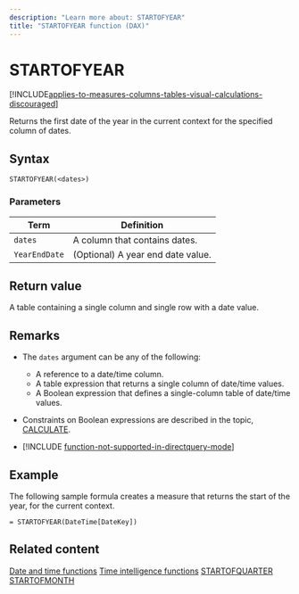 ```yaml
---
description: "Learn more about: STARTOFYEAR"
title: "STARTOFYEAR function (DAX)"
---
```

# STARTOFYEAR

[!INCLUDE[applies-to-measures-columns-tables-visual-calculations-discouraged](includes/applies-to-measures-columns-tables-visual-calculations-discouraged.md)]

Returns the first date of the year in the current context for the specified column of dates.

## Syntax

```dax
STARTOFYEAR(<dates>)
```

### Parameters

|Term|Definition|
|--------|--------------|
|`dates`|A column that contains dates.|
|`YearEndDate`|(Optional) A year end date value.|

## Return value

A table containing a single column and single row with a date value.

## Remarks

- The `dates` argument can be any of the following:
  - A reference to a date/time column.
  - A table expression that returns a single column of date/time values.
  - A Boolean expression that defines a single-column table of date/time values.

- Constraints on Boolean expressions are described in the topic, [CALCULATE](calculate-function-dax.md).

- [!INCLUDE [function-not-supported-in-directquery-mode](includes/function-not-supported-in-directquery-mode.md)]

## Example

The following sample formula creates a measure that returns the start of the year, for the current context.

```dax
= STARTOFYEAR(DateTime[DateKey])
```

## Related content

[Date and time functions](date-and-time-functions-dax.md)
[Time intelligence functions](time-intelligence-functions-dax.md)
[STARTOFQUARTER](startofquarter-function-dax.md)
[STARTOFMONTH ](startofmonth-function-dax.md)
